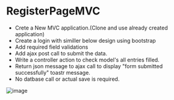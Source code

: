 # RegisterPageMVC

- Crete a New MVC application.(Clone and use already created application)
- Create a login with similler below design using bootstrap
- Add required field validations
- Add ajax post call to submit the data.
- Write a controller action to check model's all entries filled.
- Return json message to ajax call to display "form submitted successfully" toastr message.
- No datbase call or actual save is required.

![image](https://github.com/Infysion/LoginPageMVC/assets/101718015/9ff4da5d-a494-4df2-a57d-a4f670aae8ba)

